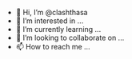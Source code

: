 - 👋 Hi, I’m @clashthasa
- 👀 I’m interested in ...
- 🌱 I’m currently learning ...
- 💞️ I’m looking to collaborate on ...
- 📫 How to reach me ...

<!---
clashthasa/clashthasa is a ✨ special ✨ repository because its `README.md` (this file) appears on your GitHub profile.
You can click the Preview link to take a look at your changes.
--->
